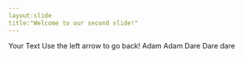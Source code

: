 ```yaml
---
layout:slide
title:"Welcome to our second slide!"
---
```

Your Text
Use the left arrow to go back!
Adam 
Adam
Dare
Dare
dare
